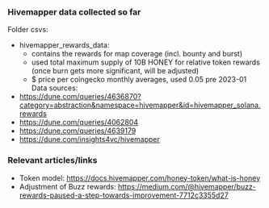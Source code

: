 ### Hivemapper data collected so far

Folder csvs:
* hivemapper_rewards_data: 
    - contains the rewards for map coverage (incl. bounty and burst)
    - used total maximum supply of 10B HONEY for relative token rewards (once burn gets more significant, will be adjusted)
    - $ price per coingecko monthly averages, used 0.05 pre 2023-01
Data sources:
* https://dune.com/queries/4636870?category=abstraction&namespace=hivemapper&id=hivemapper_solana.rewards
* https://dune.com/queries/4062804
* https://dune.com/queries/4639179
* https://dune.com/insights4vc/hivemapper



### Relevant articles/links

- Token model: https://docs.hivemapper.com/honey-token/what-is-honey
- Adjustment of Buzz rewards: https://medium.com/@hivemapper/buzz-rewards-paused-a-step-towards-improvement-7712c3355d27

